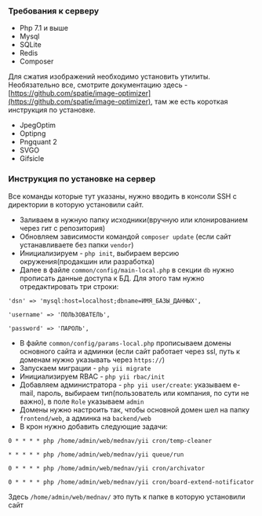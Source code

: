 <h3>Требования к серверу</h3>
 
 - Php 7.1 и выше
 - Mysql
 - SQLite
 - Redis
 - Composer

Для сжатия изображений необходимо установить утилиты. Необязательно все, смотрите документацию здесь - [https://github.com/spatie/image-optimizer](https://github.com/spatie/image-optimizer), там же есть короткая инструкция по установке.

 - JpegOptim
 - Optipng
 - Pngquant 2
 - SVGO
 - Gifsicle

<h3>Инструкция по установке на сервер</h3>
Все команды которые тут указаны, нужно вводить в консоли SSH с директории в которую установили сайт.

 - Заливаем в нужную папку исходники(вручную или клонированием через гит с репозитория)
 - Обновляем зависимости командой `composer update` (если сайт устанавливаете без папки `vendor`)
 - Инициализируем - `php init`, выбираем версию окружения(продакшин или разработка)
 - Далее в файле `common/config/main-local.php` в секции `db` нужно прописать данные доступа к БД. Для этого там нужно отредактировать три строки:
 
 `'dsn' => 'mysql:host=localhost;dbname=ИМЯ_БАЗЫ_ДАННЫХ',`
 
`'username' => 'ПОЛЬЗОВАТЕЛЬ',`

`'password' => 'ПАРОЛЬ',`

 - В файле `common/config/params-local.php` прописываем домены основного сайта и админки (если сайт работает через ssl, путь к доменам нужно указывать через `https://`)
 - Запускаем миграции - `php yii migrate`
 - Инициализируем RBAC - `php yii rbac/init`
 - Добавляем администратора - `php yii user/create`: указываем e-mail, пароль, выбираем тип(пользователь или компания, по сути не важно), в поле `Role` указываем `admin`
 - Домены нужно настроить так, чтобы основной домен шел на папку `frontend/web`, а админка на `backend/web`
 - В крон нужно добавить следующие задачи:
 
 `0 * * * * php /home/admin/web/mednav/yii cron/temp-cleaner`
 
 `* * * * * php /home/admin/web/mednav/yii queue/run`
 
 `0 * * * * php /home/admin/web/mednav/yii cron/archivator`
 
 `0 * * * * php /home/admin/web/mednav/yii cron/board-extend-notificator`
 
 Здесь `/home/admin/web/mednav/` это путь к папке в которую установили сайт

 